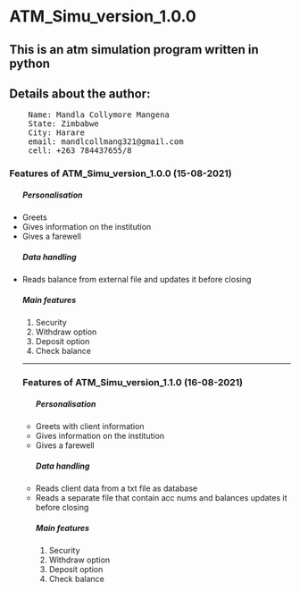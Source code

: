 # ATM_Simu_version_1.0.0
## This is an atm simulation program written in python
## Details about the author:
<pre>
    Name: Mandla Collymore Mangena
    State: Zimbabwe
    City: Harare
    email: mandlcollmang321@gmail.com
    cell: +263 784437655/8
</pre>

### Features of ATM_Simu_version_1.0.0 (15-08-2021)
<p>
    <ul>
        <h5>Personalisation</h5>
            <li>Greets</li>
            <li>Gives information on the institution</li>
            <li>Gives a farewell</li>
        <h5>Data handling</h5>
            <li>Reads balance from external file and updates it before closing</li>
    <h5>Main features</h5>
        <ol>
            <li>Security</li>
            <li>Withdraw option</li>
            <li>Deposit option</li>
            <li>Check balance</li>
        </ol>
    </u>
</p>
<hr/>

### Features of ATM_Simu_version_1.1.0 (16-08-2021)
<p>
    <ul>
        <h5>Personalisation</h5>
            <li>Greets with client information</li>
            <li>Gives information on the institution</li>
            <li>Gives a farewell</li>
        <h5>Data handling</h5>
            <li>Reads client data from a txt file as database 
            <li> Reads a separate file that contain acc nums and balances updates it before closing</li>
    <h5>Main features</h5>
        <ol>
            <li>Security</li>
            <li>Withdraw option</li>
            <li>Deposit option</li>
            <li>Check balance</li>
        </ol>
    </u>
</p>
  
